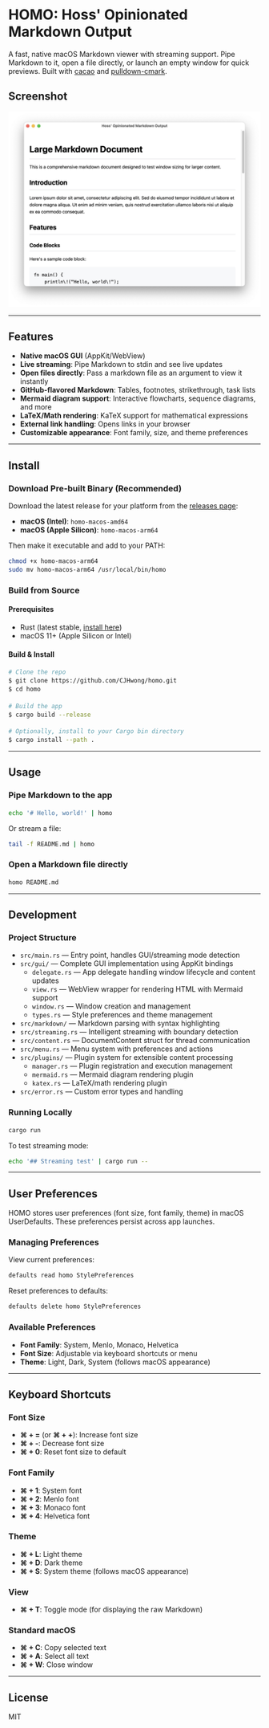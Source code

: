 # HOMO: Hoss' Opinionated Markdown Output

A fast, native macOS Markdown viewer with streaming support. Pipe Markdown to it, open a file directly, or launch an empty window for quick previews. Built with [cacao](https://github.com/PistonDevelopers/cacao) and [pulldown-cmark](https://github.com/raphlinus/pulldown-cmark).

## Screenshot

![HOMO App Screenshot](./screenshots/screenshot.jpg)

---

## Features

- **Native macOS GUI** (AppKit/WebView)
- **Live streaming**: Pipe Markdown to stdin and see live updates
- **Open files directly**: Pass a markdown file as an argument to view it instantly
- **GitHub-flavored Markdown**: Tables, footnotes, strikethrough, task lists
- **Mermaid diagram support**: Interactive flowcharts, sequence diagrams, and more
- **LaTeX/Math rendering**: KaTeX support for mathematical expressions
- **External link handling**: Opens links in your browser
- **Customizable appearance**: Font family, size, and theme preferences

---

## Install

### Download Pre-built Binary (Recommended)

Download the latest release for your platform from the [releases page](https://github.com/CJHwong/rs-homo/releases):

- **macOS (Intel)**: `homo-macos-amd64`
- **macOS (Apple Silicon)**: `homo-macos-arm64`

Then make it executable and add to your PATH:

```sh
chmod +x homo-macos-arm64
sudo mv homo-macos-arm64 /usr/local/bin/homo
```

### Build from Source

#### Prerequisites

- Rust (latest stable, [install here](https://rustup.rs/))
- macOS 11+ (Apple Silicon or Intel)

#### Build & Install

```sh
# Clone the repo
$ git clone https://github.com/CJHwong/homo.git
$ cd homo

# Build the app
$ cargo build --release

# Optionally, install to your Cargo bin directory
$ cargo install --path .
```

---

## Usage

### Pipe Markdown to the app

```sh
echo '# Hello, world!' | homo
```

Or stream a file:

```sh
tail -f README.md | homo
```

### Open a Markdown file directly

```sh
homo README.md
```

---

## Development

### Project Structure

- `src/main.rs` — Entry point, handles GUI/streaming mode detection
- `src/gui/` — Complete GUI implementation using AppKit bindings
  - `delegate.rs` — App delegate handling window lifecycle and content updates
  - `view.rs` — WebView wrapper for rendering HTML with Mermaid support
  - `window.rs` — Window creation and management
  - `types.rs` — Style preferences and theme management
- `src/markdown/` — Markdown parsing with syntax highlighting
- `src/streaming.rs` — Intelligent streaming with boundary detection
- `src/content.rs` — DocumentContent struct for thread communication
- `src/menu.rs` — Menu system with preferences and actions
- `src/plugins/` — Plugin system for extensible content processing
  - `manager.rs` — Plugin registration and execution management
  - `mermaid.rs` — Mermaid diagram rendering plugin
  - `katex.rs` — LaTeX/math rendering plugin
- `src/error.rs` — Custom error types and handling

### Running Locally

```sh
cargo run
```

To test streaming mode:

```sh
echo '## Streaming test' | cargo run --
```

---

## User Preferences

HOMO stores user preferences (font size, font family, theme) in macOS UserDefaults. These preferences persist across app launches.

### Managing Preferences

View current preferences:

```bash
defaults read homo StylePreferences
```

Reset preferences to defaults:

```bash
defaults delete homo StylePreferences
```

### Available Preferences

- **Font Family**: System, Menlo, Monaco, Helvetica
- **Font Size**: Adjustable via keyboard shortcuts or menu
- **Theme**: Light, Dark, System (follows macOS appearance)

---

## Keyboard Shortcuts

### Font Size

- **⌘ + =** (or **⌘ + +**): Increase font size
- **⌘ + -**: Decrease font size  
- **⌘ + 0**: Reset font size to default

### Font Family

- **⌘ + 1**: System font
- **⌘ + 2**: Menlo font
- **⌘ + 3**: Monaco font
- **⌘ + 4**: Helvetica font

### Theme

- **⌘ + L**: Light theme
- **⌘ + D**: Dark theme
- **⌘ + S**: System theme (follows macOS appearance)

### View

- **⌘ + T**: Toggle mode (for displaying the raw Markdown)

### Standard macOS

- **⌘ + C**: Copy selected text
- **⌘ + A**: Select all text
- **⌘ + W**: Close window

---

## License

MIT
